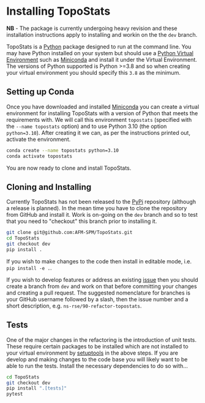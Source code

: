# Installing TopoStats

**NB** - The package is currently undergoing heavy revision and these installation instructions apply to installing and
workin on the the `dev` branch.

TopoStats is a [Python](https://www.python.org) package designed to run at the command line. You may have Python
installed on your system but should use a [Python Virtual
Environment](https://realpython.com/python-virtual-environments-a-primer/) such as
[Miniconda](https://docs.conda.io/en/latest/miniconda.html) and install it under the Virtual Environment. The versions
of Python supported is Python >=3.8 and so when creating your virtual environment you should specify this `3.8` as the
minimum.

## Setting up Conda

Once you have downloaded and installed [Miniconda](https://docs.conda.io/en/latest/miniconda.html) you can create a
virtual environment for installing TopoStats with a version of Python that meets the requirements with. We will call
this environment `topostats` (specified with the `--name topostats` option) and to use Python 3.10 (the option
`python=3.10`). After creating it we can, as per the instructions printed out, activate the environment.

``` bash
conda create --name topostats python=3.10
conda activate topostats
```

You are now ready to clone and install TopoStats.

## Cloning and Installing

Currently TopoStats has not been released to the [PyPi](https://pypi.org) repository (although a release is planned). In
the mean time you have to clone the repository from GitHub and install it. Work is on-going on the `dev` branch and so
to test that you need to "checkout" this branch prior to installing it.

``` bash
git clone git@github.com:AFM-SPM/TopoStats.git
cd TopoStats
git checkout dev
pip install .
```

If you wish to make changes to the code then install in editable mode, i.e. `pip install -e .`.

If you wish to develop features or address an existing [issue](https://github.com/AFM-SPM/TopoStats/issues) then you
should create a branch from `dev` and work on that before committing your changes and creating a pull request. The
suggested nomenclature for branches is your GitHub username followed by a slash, then the issue number and a short
description, e.g. `ns-rse/90-refactor-topostats`.

## Tests

One of the major changes in the refactoring is the introduction of unit tests. These require certain packages to be
installed which are not installed to your virtual environment by
[setuptools](https://setuptools.pypa.io/en/latest/setuptools.html) in the above steps. If you are develop and making
changes to the code base you will likely want to be able to run the tests. Install the necessary dependencies to do so
with...


``` bash
cd TopoStats
git checkout dev
pip install ".[tests]"
pytest
```
